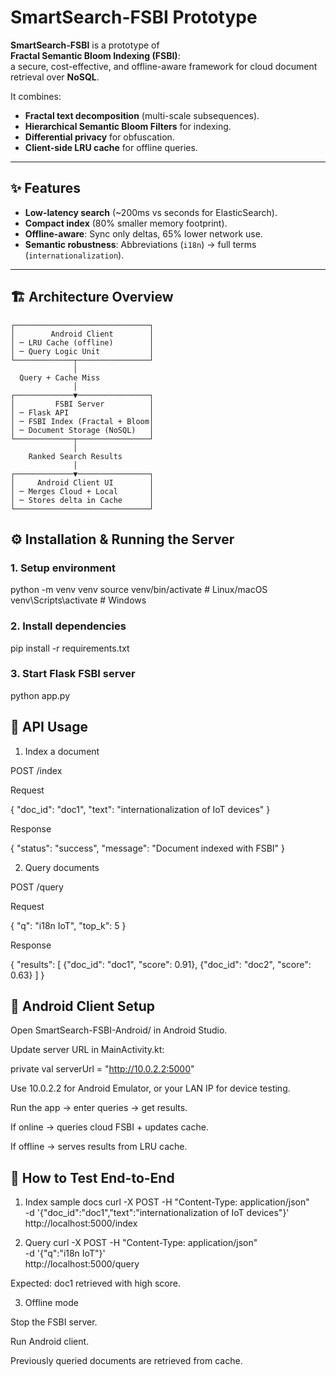# SmartSearch-FSBI Prototype

**SmartSearch-FSBI** is a prototype of  
**Fractal Semantic Bloom Indexing (FSBI)**:  
a secure, cost-effective, and offline-aware framework for cloud document retrieval over **NoSQL**.  

It combines:
- **Fractal text decomposition** (multi-scale subsequences).
- **Hierarchical Semantic Bloom Filters** for indexing.
- **Differential privacy** for obfuscation.
- **Client-side LRU cache** for offline queries.

---

## ✨ Features
- **Low-latency search** (~200ms vs seconds for ElasticSearch).
- **Compact index** (80% smaller memory footprint).
- **Offline-aware**: Sync only deltas, 65% lower network use.
- **Semantic robustness**: Abbreviations (`i18n`) → full terms (`internationalization`).

---

## 🏗️ Architecture Overview

    ┌──────────────────────────────┐
    │        Android Client        │
    │ ─ LRU Cache (offline)        │
    │ ─ Query Logic Unit           │
    └─────────────┬────────────────┘
                  │
      Query + Cache Miss
                  │
    ┌─────────────▼────────────────┐
    │         FSBI Server          │
    │ ─ Flask API                  │
    │ ─ FSBI Index (Fractal + Bloom│
    │ ─ Document Storage (NoSQL)   │
    └─────────────┬────────────────┘
                  │
        Ranked Search Results
                  │
    ┌─────────────▼────────────────┐
    │     Android Client UI        │
    │ ─ Merges Cloud + Local       │
    │ ─ Stores delta in Cache      │
    └──────────────────────────────┘

## ⚙️ Installation & Running the Server

### 1. Setup environment
python -m venv venv
source venv/bin/activate   # Linux/macOS
venv\Scripts\activate      # Windows

### 2. Install dependencies
pip install -r requirements.txt

### 3. Start Flask FSBI server
python app.py

## 🔌 API Usage
1. Index a document

POST /index

Request

{
  "doc_id": "doc1",
  "text": "internationalization of IoT devices"
}


Response

{
  "status": "success",
  "message": "Document indexed with FSBI"
}

2. Query documents

POST /query

Request

{
  "q": "i18n IoT",
  "top_k": 5
}


Response

{
  "results": [
    {"doc_id": "doc1", "score": 0.91},
    {"doc_id": "doc2", "score": 0.63}
  ]
}
## 📱 Android Client Setup
Open SmartSearch-FSBI-Android/ in Android Studio.

Update server URL in MainActivity.kt:

private val serverUrl = "http://10.0.2.2:5000"


Use 10.0.2.2 for Android Emulator, or your LAN IP for device testing.

Run the app → enter queries → get results.

If online → queries cloud FSBI + updates cache.

If offline → serves results from LRU cache.
## 🧪 How to Test End-to-End
1. Index sample docs
curl -X POST -H "Content-Type: application/json" \
  -d '{"doc_id":"doc1","text":"internationalization of IoT devices"}' \
  http://localhost:5000/index

2. Query
curl -X POST -H "Content-Type: application/json" \
  -d '{"q":"i18n IoT"}' \
  http://localhost:5000/query


Expected: doc1 retrieved with high score.

3. Offline mode

Stop the FSBI server.

Run Android client.

Previously queried documents are retrieved from cache.
